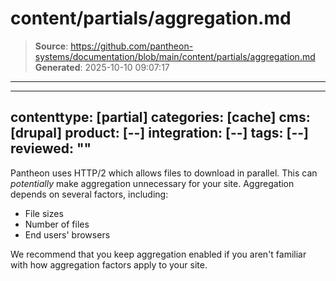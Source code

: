 # content/partials/aggregation.md

> **Source**: https://github.com/pantheon-systems/documentation/blob/main/content/partials/aggregation.md
> **Generated**: 2025-10-10 09:07:17

---

---
contenttype: [partial]
categories: [cache]
cms: [drupal]
product: [--]
integration: [--]
tags: [--]
reviewed: ""
---

Pantheon uses HTTP/2 which allows files to download in parallel. This can *potentially* make aggregation unnecessary for your site. Aggregation depends on several factors, including:

- File sizes
- Number of files
- End users' browsers

We recommend that you keep aggregation enabled if you aren't familiar with how aggregation factors apply to your site. 
